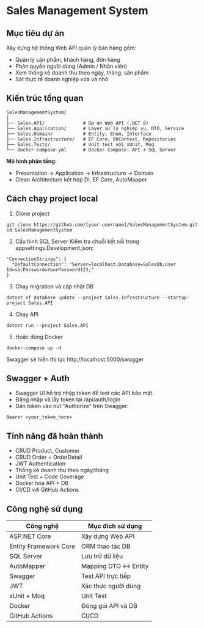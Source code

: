 # Sales Management System

## Mục tiêu dự án
Xây dựng hệ thống Web API quản lý bán hàng gồm:
- Quản lý sản phẩm, khách hàng, đơn hàng
- Phân quyền người dùng (Admin / Nhân viên)
- Xem thống kê doanh thu theo ngày, tháng, sản phẩm
- Sát thực tế doanh nghiệp vừa và nhỏ

## Kiến trúc tổng quan
```
SalesManagementSystem/
│
├── Sales.API/              # Dự án Web API (.NET 8)
├── Sales.Application/      # Layer xử lý nghiệp vụ, DTO, Service
├── Sales.Domain/           # Entity, Enum, Interface
├── Sales.Infrastructure/   # EF Core, DbContext, Repositories
├── Sales.Tests/            # Unit test với xUnit, Moq
└── docker-compose.yml      # Docker Compose: API + SQL Server

```
**Mô hình phân tầng:**
- Presentation → Application → Infrastructure → Domain  
- Clean Architecture kết hợp DI, EF Core, AutoMapper

## Cách chạy project local
1. Clone project
```
git clone https://github.com/[your-username]/SalesManagementSystem.git
cd SalesManagementSystem

```

2. Cấu hình SQL Server
Kiểm tra chuỗi kết nối trong appsettings.Development.json:
```
"ConnectionStrings": {
  "DefaultConnection": "Server=localhost;Database=SalesDb;User Id=sa;Password=YourPassword123;"
}

```

3. Chạy migration và cập nhật DB
```
dotnet ef database update --project Sales.Infrastructure --startup-project Sales.API

```

4. Chạy API
```
dotnet run --project Sales.API

```

5. Hoặc dùng Docker
```
docker-compose up -d

```
Swagger sẽ hiển thị tại: http://localhost:5000/swagger

## Swagger + Auth
- Swagger UI hỗ trợ nhập token để test các API bảo mật.
- Đăng nhập và lấy token tại /api/auth/login
- Dán token vào nút "Authorize" trên Swagger:
```
Bearer <your_token_here>

```

## Tính năng đã hoàn thành
- CRUD Product, Customer
- CRUD Order + OrderDetail
- JWT Authentication
- Thống kê doanh thu theo ngày/tháng
- Unit Test + Code Coverage
- Docker hóa API + DB
- CI/CD với GitHub Actions

## Công nghệ sử dụng
| Công nghệ	| Mục đích sử dụng  |
|----------------------|----------------------|
| ASP.NET Core |	Xây dựng Web API |
| Entity Framework Core |	ORM thao tác DB |
| SQL Server	| Lưu trữ dữ liệu |
|AutoMapper |	Mapping DTO ↔ Entity |
| Swagger |	Test API trực tiếp |
| JWT |	Xác thực người dùng |
| xUnit + Moq |	Unit Test |
| Docker |	Đóng gói API và DB |
| GitHub Actions | CI/CD |






